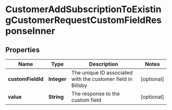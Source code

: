 

# CustomerAddSubscriptionToExistingCustomerRequestCustomFieldResponseInner


## Properties

| Name | Type | Description | Notes |
|------------ | ------------- | ------------- | -------------|
|**customFieldId** | **Integer** | The unique ID associated with the customer field in Billsby |  [optional] |
|**value** | **String** | The response to the custom field |  [optional] |



